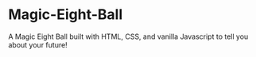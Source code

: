 # Magic-Eight-Ball
A Magic Eight Ball built with HTML, CSS, and vanilla Javascript to tell you about your future!
